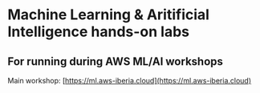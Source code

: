 # Machine Learning & Aritificial Intelligence hands-on labs
## For running during AWS ML/AI workshops

Main workshop: [https://ml.aws-iberia.cloud](https://ml.aws-iberia.cloud)


